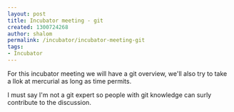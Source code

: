 ```yaml
---
layout: post
title: Incubator meeting - git
created: 1300724268
author: shalom
permalink: /incubator/incubator-meeting-git
tags:
- Incubator
---
```

<p>For this incubator meeting we will have a git overview, we'll also try to take a llok at mercurial as long as time permits.</p>
<p>I must say I'm not a git expert so people with git knowledge can surly contribute to the discussion.</p>
